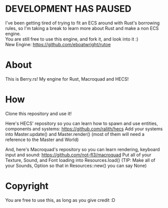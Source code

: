 # DEVELOPMENT HAS PAUSED
 I've been getting tired of trying to fit an ECS around with Rust's borrowing rules, so I'm taking a break to learn more about Rust and make a non ECS engine.<br>
 You are still free to use this engine, and fork it, and look into it :)<br>
 New Engine: https://github.com/eboatwright/rutoe

# About
 This is Berry.rs! My engine for Rust, Macroquad and HECS!

# How
 Clone this repository and use it!
 
 Here's HECS' repository so you can learn how to spawn and use entities, components and systems: https://github.com/ralith/hecs
 Add your systems into Master.update() and Master.render() (most of them will need a reference to the Master and World)
 
 And, here's Macroquad's repository so you can learn rendering, keyboard input and sound: https://github.com/not-fl3/macroquad
 Put all of your Texture, Sound, and Font loading into Resources.load()
 (TIP: Make all of your Sounds, Option<Sound> so that in Resources::new() you can say None)

# Copyright
 You are free to use this, as long as you give credit :D
